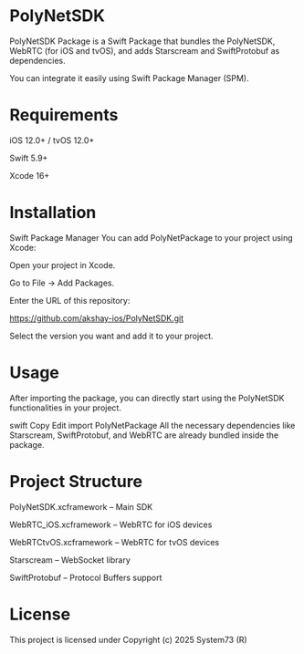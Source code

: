 # PolyNetSDK
PolyNetSDK Package is a Swift Package that bundles the PolyNetSDK, WebRTC (for iOS and tvOS), and adds Starscream and SwiftProtobuf as dependencies.

You can integrate it easily using Swift Package Manager (SPM).

# Requirements
iOS 12.0+ / tvOS 12.0+

Swift 5.9+

Xcode 16+

# Installation
Swift Package Manager
You can add PolyNetPackage to your project using Xcode:

Open your project in Xcode.

Go to File → Add Packages.

Enter the URL of this repository:

https://github.com/akshay-ios/PolyNetSDK.git

Select the version you want and add it to your project.

# Usage
After importing the package, you can directly start using the PolyNetSDK functionalities in your project.

swift
Copy
Edit
import PolyNetPackage
All the necessary dependencies like Starscream, SwiftProtobuf, and WebRTC are already bundled inside the package.

# Project Structure
PolyNetSDK.xcframework – Main SDK

WebRTC_iOS.xcframework – WebRTC for iOS devices

WebRTCtvOS.xcframework – WebRTC for tvOS devices

Starscream – WebSocket library

SwiftProtobuf – Protocol Buffers support

# License
This project is licensed under 
Copyright (c) 2025 System73 (R)
